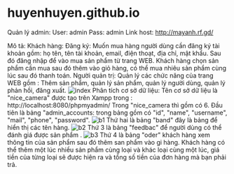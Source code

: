 # huyenhuyen.github.io
Quản lý admin: User: admin       Pass: admin
Link host:     http://mayanh.rf.gd/

Mô tả:
 Khách hàng:
 Đăng ký: Muốn mua hàng người dùng cần đăng ký tài khoản gồm: họ tên, tên tài khoản, email, điện thoạt, địa chỉ, mật khẩu.
 Sau đó đăng nhập để vào mua sản phẩm từ trang WEB.
 Khách hàng chọn sản phẩm cần mua sau đó thêm vào giỏ hàng, có thể mua nhiêu sản phẩm cùng lúc sau đó thanh toán.
 Người quản trị:
 Quản lý các chức năng của trang WEB gồm : Thêm sản phẩm, quản lý sản phẩm, quản lý người dùng, quản lý phản hồi, đăng xuất.
![index](https://user-images.githubusercontent.com/75211708/101355879-d058e200-38c9-11eb-9ec8-ddc209b49fc9.PNG)
Phân tích cơ sở dữ liệu: Tên cơ sở dữ liệu là "nice_camera" được tạo trên Xampp trong : http://localhost:8080/phpmyadmin/
Trong "nice_camera thì gồm có 6. Đầu tiên là bảng "admin_accounts: trong bảng gồm có "id", "name", "username", "mail", "phone", "password".
![b1](https://user-images.githubusercontent.com/75211708/101356880-4ad63180-38cb-11eb-8b3e-25124f575467.PNG)
Thứ hai là bảng "band" đây là bảng để hiển thị các tên hàng.
![b2](https://user-images.githubusercontent.com/75211708/101357127-9ab4f880-38cb-11eb-97d9-115691040081.PNG)
Thứ 3 là bảng "feedbac" để người dùng có thể đánh giá được sản phẩm .
![b3](https://user-images.githubusercontent.com/75211708/101357211-b7513080-38cb-11eb-89ca-db496120cc9b.PNG)
Thứ 4 là bảng "oder" khách hàng xem thông tin của sản phẩm sau đó thêm san phẩm vào gi hàng. Khách hàng có thể thêm một lúc nhiều sản phẩm cùng loại và khác loại cùng một lúc, giá tiền của từng loại  sẽ được hiện ra và tổng số tiền của đơn hàng mà bạn phải trả. 

